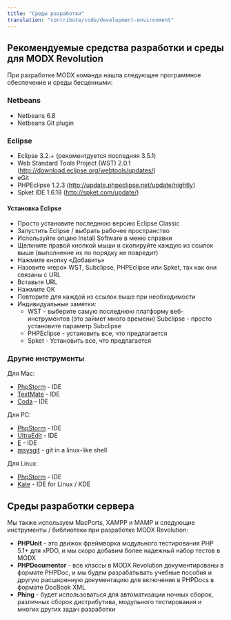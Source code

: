 ```yaml
---
title: "Среды разработки"
translation: "contribute/code/development-environment"
---
```


## Рекомендуемые средства разработки и среды для MODX Revolution

При разработке MODX команда нашла следующее программное обеспечение и среды бесценными:

### Netbeans

- Netbeans 6.8
- Netbeans Git plugin

### Eclipse

- Eclipse 3.2.+ (рекоментдуется последняя 3.5.1)
- Web Standard Tools Project (WST) 2.0.1 (<http://download.eclipse.org/webtools/updates/>)
- eGit
- PHPEclipse 1.2.3 (<http://update.phpeclipse.net/update/nightly>)
- Spket IDE 1.6.18 (<http://spket.com/update/>)

#### Установка Eclipse

- Просто установите последнюю версию Eclipse Classic
- Запустить Eclipse / выбрать рабочее пространство
- Используйте опцию Install Software в меню справки
- Щелкните правой кнопкой мыши и скопируйте каждую из ссылок выше (выполнение их по порядку не повредит)
- Нажмите кнопку «Добавить»
- Назовите «repo» WST, Subclipse, PHPEclipse или Spket, так как они связаны с URL
- Вставьте URL
- Нажмите ОК
- Повторите для каждой из ссылок выше при необходимости
- Индивидуальные заметки:
  - WST - выберите самую последнюю платформу веб-инструментов (это займет много времени)
  Subclipse - просто установите параметр Subclipse
  - PHPEclipse - установить все, что предлагается
  - Spket - Установить все, что предлагается

### Другие инструменты

Для Mac:

- [PhpStorm](http://www.jetbrains.com/phpstorm/) - IDE
- [TextMate](http://macromates.com/) - IDE
- [Coda](http://www.panic.com/coda/) - IDE

Для PC:

- [PhpStorm](http://www.jetbrains.com/phpstorm/) - IDE
- [UltraEdit](http://www.ultraedit.com/) - IDE
- [E](http://www.e-texteditor.com/) - IDE
- [msysgit](http://code.google.com/p/msysgit/) - git in a linux-like shell

Для Linux:

- [PhpStorm](http://www.jetbrains.com/phpstorm/) - IDE
- [Kate](http://kate-editor.org/) - IDE for Linux / KDE

## Среды разработки сервера

Мы также используем MacPorts, XAMPP и MAMP и следующие инструменты / библиотеки при разработке MODX Revolution:

- **PHPUnit** - это движок фреймворка модульного тестирования PHP 5.1+ для xPDO, и мы скоро добавим более надежный набор тестов в MODX
- **PHPDocumentor** - все классы в MODX Revolution документированы в формате PHPDoc, и мы будем разрабатывать учебные пособия и другую расширенную документацию для включения в PHPDocs в формате DocBook XML
- **Phing** - будет использоваться для автоматизации ночных сборок, различных сборок дистрибутива, модульного тестирования и многих других задач разработки
